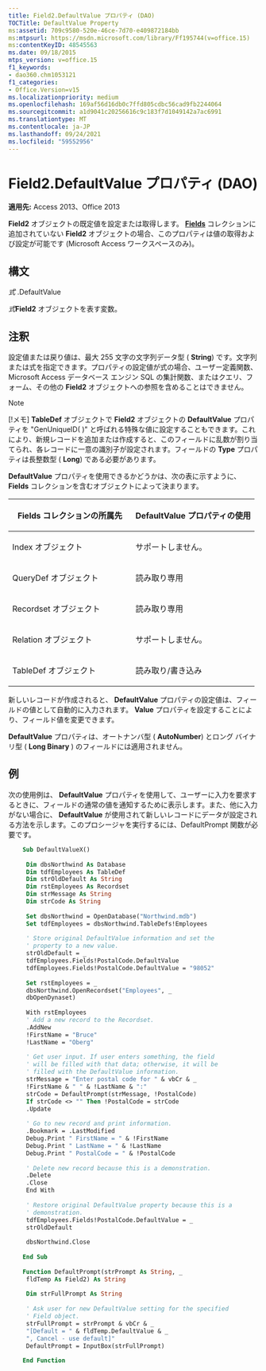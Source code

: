 ```yaml
---
title: Field2.DefaultValue プロパティ (DAO)
TOCTitle: DefaultValue Property
ms:assetid: 709c9580-520e-46ce-7d70-e409872184bb
ms:mtpsurl: https://msdn.microsoft.com/library/Ff195744(v=office.15)
ms:contentKeyID: 48545563
ms.date: 09/18/2015
mtps_version: v=office.15
f1_keywords:
- dao360.chm1053121
f1_categories:
- Office.Version=v15
ms.localizationpriority: medium
ms.openlocfilehash: 169af56d16db0c7ffd805cdbc56cad9fb2244064
ms.sourcegitcommit: a1d9041c20256616c9c183f7d1049142a7ac6991
ms.translationtype: MT
ms.contentlocale: ja-JP
ms.lasthandoff: 09/24/2021
ms.locfileid: "59552956"
---
```

# <a name="field2defaultvalue-property-dao"></a>Field2.DefaultValue プロパティ (DAO)

**適用先:** Access 2013、Office 2013

**Field2** オブジェクトの既定値を設定または取得します。 [**Fields**](fields-collection-dao.md) コレクションに追加されていない **Field2** オブジェクトの場合、このプロパティは値の取得および設定が可能です (Microsoft Access ワークスペースのみ)。

## <a name="syntax"></a>構文

*式* .DefaultValue

*式***Field2** オブジェクトを表す変数。

## <a name="remarks"></a>注釈

設定値または戻り値は、最大 255 文字の文字列データ型 ( **String**) です。文字列または式を指定できます。プロパティの設定値が式の場合、ユーザー定義関数、Microsoft Access データベース エンジン SQL の集計関数、またはクエリ、フォーム、その他の **Field2** オブジェクトへの参照を含めることはできません。

> [!NOTE]
> [!メモ] **TableDef** オブジェクトで **Field2** オブジェクトの **DefaultValue** プロパティを "GenUniqueID( )" と呼ばれる特殊な値に設定することもできます。これにより、新規レコードを追加または作成すると、このフィールドに乱数が割り当てられ、各レコードに一意の識別子が設定されます。フィールドの **Type** プロパティは長整数型 ( **Long**) である必要があります。

**DefaultValue** プロパティを使用できるかどうかは、次の表に示すように、 **Fields** コレクションを含むオブジェクトによって決まります。

<table>
<colgroup>
<col style="width: 50%" />
<col style="width: 50%" />
</colgroup>
<thead>
<tr class="header">
<th><p>Fields コレクションの所属先</p></th>
<th><p>DefaultValue プロパティの使用</p></th>
</tr>
</thead>
<tbody>
<tr class="odd">
<td><p>Index オブジェクト</p></td>
<td><p>サポートしません。</p></td>
</tr>
<tr class="even">
<td><p>QueryDef オブジェクト</p></td>
<td><p>読み取り専用</p></td>
</tr>
<tr class="odd">
<td><p>Recordset オブジェクト</p></td>
<td><p>読み取り専用</p></td>
</tr>
<tr class="even">
<td><p>Relation オブジェクト</p></td>
<td><p>サポートしません。</p></td>
</tr>
<tr class="odd">
<td><p>TableDef オブジェクト</p></td>
<td><p>読み取り/書き込み</p></td>
</tr>
</tbody>
</table>


新しいレコードが作成されると、 **DefaultValue** プロパティの設定値は、フィールドの値として自動的に入力されます。 **Value** プロパティを設定することにより、フィールド値を変更できます。

**DefaultValue** プロパティは、オートナンバ型 ( **AutoNumber**) とロング バイナリ型 ( **Long Binary** ) のフィールドには適用されません。

## <a name="example"></a>例

次の使用例は、 **DefaultValue** プロパティを使用して、ユーザーに入力を要求するときに、フィールドの通常の値を通知するために表示します。また、他に入力がない場合に、 **DefaultValue** が使用されて新しいレコードにデータが設定される方法を示します。このプロシージャを実行するには、DefaultPrompt 関数が必要です。

```vb
    Sub DefaultValueX() 
     
     Dim dbsNorthwind As Database 
     Dim tdfEmployees As TableDef 
     Dim strOldDefault As String 
     Dim rstEmployees As Recordset 
     Dim strMessage As String 
     Dim strCode As String 
     
     Set dbsNorthwind = OpenDatabase("Northwind.mdb") 
     Set tdfEmployees = dbsNorthwind.TableDefs!Employees 
     
     ' Store original DefaultValue information and set the 
     ' property to a new value. 
     strOldDefault = _ 
     tdfEmployees.Fields!PostalCode.DefaultValue 
     tdfEmployees.Fields!PostalCode.DefaultValue = "98052" 
     
     Set rstEmployees = _ 
     dbsNorthwind.OpenRecordset("Employees", _ 
     dbOpenDynaset) 
     
     With rstEmployees 
     ' Add a new record to the Recordset. 
     .AddNew 
     !FirstName = "Bruce" 
     !LastName = "Oberg" 
     
     ' Get user input. If user enters something, the field 
     ' will be filled with that data; otherwise, it will be 
     ' filled with the DefaultValue information. 
     strMessage = "Enter postal code for " & vbCr & _ 
     !FirstName & " " & !LastName & ":" 
     strCode = DefaultPrompt(strMessage, !PostalCode) 
     If strCode <> "" Then !PostalCode = strCode 
     .Update 
     
     ' Go to new record and print information. 
     .Bookmark = .LastModified 
     Debug.Print " FirstName = " & !FirstName 
     Debug.Print " LastName = " & !LastName 
     Debug.Print " PostalCode = " & !PostalCode 
     
     ' Delete new record because this is a demonstration. 
     .Delete 
     .Close 
     End With 
     
     ' Restore original DefaultValue property because this is a 
     ' demonstration. 
     tdfEmployees.Fields!PostalCode.DefaultValue = _ 
     strOldDefault 
     
     dbsNorthwind.Close 
     
    End Sub 
     
    Function DefaultPrompt(strPrompt As String, _ 
     fldTemp As Field2) As String 
     
     Dim strFullPrompt As String 
     
     ' Ask user for new DefaultValue setting for the specified 
     ' Field object. 
     strFullPrompt = strPrompt & vbCr & _ 
     "[Default = " & fldTemp.DefaultValue & _ 
     ", Cancel - use default]" 
     DefaultPrompt = InputBox(strFullPrompt) 
     
    End Function
```
